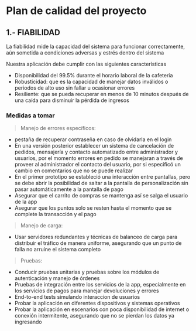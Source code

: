 # Plan de calidad del proyecto 

## 1.- FIABILIDAD 
La fiabilidad mide la capacidad del sistema para funcionar correctamente, aún sometida a condiciones adversas y estrés dentro del sistema 

Nuestra aplicación debe cumplir con las siguientes características 
* Disponibilidad del 99.5% durante el horario laboral de la cafeteria
* Robusticidad: que es la capacidad de manejar datos inválidos o periodos de alto uso sin fallar u ocasionar errores 
* Resiliente: que se pueda recuperar en menos de 10 minutos después de una caída para disminuir la pérdida de ingresos 

### Medidas a tomar

> Manejo de errores específicos: 
* pestaña de recuperar contraseña en caso de olvidarla en el login
* En una versión posterior establecer un sistema de cancelación de pedidos, mensajería y contacto automatizado entre administrador y usuarios, por el momento errores en pedido se manejaran a través de proveer al administrador el contacto del usuario, por si especificó un cambio en comentarios que no se puede realizar 
* En el primer prototipo se estableció una interacción entre pantallas, pero se debe abrir la posibilidad de saltar a la pantalla de personalización sin pasar automáticamente a la pantalla de pago
* Asegurar que el carrito de compras se mantenga así se salga el usuario de la app
* Asegurar que los puntos solo se resten hasta el momento que se complete la transacción y el pago 

> Manejo de carga: 
* Usar servidores redundantes y técnicas de balanceo de carga para distribuir el tráfico de manera uniforme, asegurando que un punto de falla no arruine el sistema completo

> Pruebas: 
* Conducir pruebas unitarias y pruebas sobre los módulos de autenticación y manejo de órdenes
* Pruebas de integración entre los servicios de la app, especialmente en los servicios de pagos para manejar devoluciones y errores
* End-to-end tests simulando interaccion de usuarios
* Probar la aplicación en diferentes dispositivos y sistemas operativos
* Probar la aplicación en escenarios con poca disponibilidad de internet o conexión intermitente, asegurando que no se pierdan los datos ya ingresando
  





